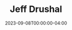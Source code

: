 ---
title: 	Jeff Drushal
layout: people
featured_image: Jeff_Drushal.webp
featured_image_attr: Josh Andrews
featured_image_alt: 
featured_image_caption: 
Equity: true
date: 2023-09-08T00:00:00-04:00
---